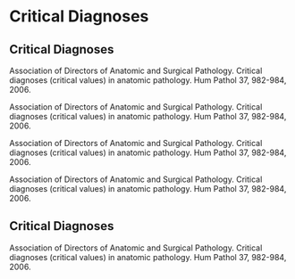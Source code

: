 # Critical Diagnoses

## Critical Diagnoses

Association of Directors of Anatomic and Surgical Pathology. Critical diagnoses \(critical values\) in anatomic pathology. Hum Pathol 37, 982-984, 2006.

Association of Directors of Anatomic and Surgical Pathology. Critical diagnoses \(critical values\) in anatomic pathology. Hum Pathol 37, 982-984, 2006.

Association of Directors of Anatomic and Surgical Pathology. Critical diagnoses \(critical values\) in anatomic pathology. Hum Pathol 37, 982-984, 2006.

Association of Directors of Anatomic and Surgical Pathology. Critical diagnoses \(critical values\) in anatomic pathology. Hum Pathol 37, 982-984, 2006.

## Critical Diagnoses

Association of Directors of Anatomic and Surgical Pathology. Critical diagnoses \(critical values\) in anatomic pathology. Hum Pathol 37, 982-984, 2006.


